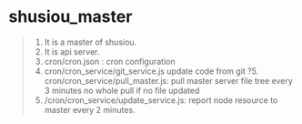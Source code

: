 # shusiou_master

>1. It is a master of shusiou.
>2. It is api server. 
>3. cron/cron.json : cron configuration
>4. cron/cron_service/git_service.js update code from git 
?5. cron/cron_service/pull_master.js: pull master server file tree every 3 minutes 
   no whole pull if no file updated
>6. /cron/cron_service/update_service.js: report node resource to master every 2 minutes.
